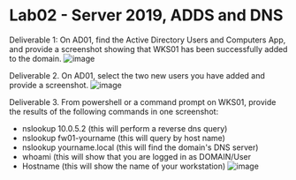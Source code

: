 # Lab02 - Server 2019, ADDS and DNS

Deliverable 1:  On AD01, find the Active Directory Users and Computers App, and provide a screenshot showing that WKS01 has been successfully added to the domain.
![image](https://github.com/JNicholls2026/James-Nicholls-Tech-Journal/assets/114191684/32abe9b5-65f4-4c23-8e21-bb522321d11a)

Deliverable 2.  On AD01, select the two new users you have added and provide a screenshot.
![image](https://github.com/JNicholls2026/James-Nicholls-Tech-Journal/assets/114191684/b0d2b5b2-5afc-4e25-b264-8125d8a2145f)

Deliverable 3.  From powershell or a command prompt on WKS01, provide the results of the following commands in one screenshot:
* nslookup 10.0.5.2 (this will perform a reverse dns query)
* nslookup fw01-yourname (this will query by host name)
* nslookup yourname.local (this will find the domain's DNS server)
* whoami (this will show that you are logged in as DOMAIN/User
* Hostname (this will show the name of your workstation)
![image](https://github.com/JNicholls2026/James-Nicholls-Tech-Journal/assets/114191684/8994e707-6dce-4977-a439-442c2f865688)

